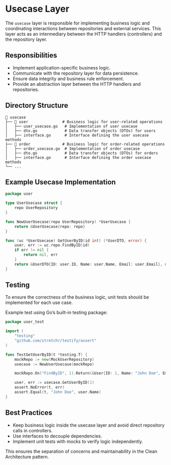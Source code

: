 # Usecase Layer

The `usecase` layer is responsible for implementing business logic and coordinating interactions between repositories and external services. This layer acts as an intermediary between the HTTP handlers (controllers) and the repository layer.

## Responsibilities

- Implement application-specific business logic.
- Communicate with the repository layer for data persistence.
- Ensure data integrity and business rule enforcement.
- Provide an abstraction layer between the HTTP handlers and repositories.

## Directory Structure

```
📂 usecase
├── 📂 user               # Business logic for user-related operations
│   ├── user_usecase.go   # Implementation of user usecase
│   ├── dto.go            # Data transfer objects (DTOs) for users
│   ├── interface.go      # Interface defining the user usecase methods
├── 📂 order              # Business logic for order-related operations
│   ├── order_usecase.go  # Implementation of order usecase
│   ├── dto.go            # Data transfer objects (DTOs) for orders
│   ├── interface.go      # Interface defining the order usecase methods
└── ...
```

## Example Usecase Implementation

```go
package user

type UserUsecase struct {
    repo UserRepository
}

func NewUserUsecase(repo UserRepository) *UserUsecase {
    return &UserUsecase{repo: repo}
}

func (uc *UserUsecase) GetUserByID(id int) (*UserDTO, error) {
    user, err := uc.repo.FindByID(id)
    if err != nil {
        return nil, err
    }
    return &UserDTO{ID: user.ID, Name: user.Name, Email: user.Email}, nil
}
```

## Testing

To ensure the correctness of the business logic, unit tests should be implemented for each use case.

Example test using Go’s built-in testing package:

```go
package user_test

import (
    "testing"
    "github.com/stretchr/testify/assert"
)

func TestGetUserByID(t *testing.T) {
    mockRepo := new(MockUserRepository)
    usecase := NewUserUsecase(mockRepo)

    mockRepo.On("FindByID", 1).Return(&User{ID: 1, Name: "John Doe", Email: "john@example.com"}, nil)

    user, err := usecase.GetUserByID(1)
    assert.NoError(t, err)
    assert.Equal(t, "John Doe", user.Name)
}
```

## Best Practices

- Keep business logic inside the usecase layer and avoid direct repository calls in controllers.
- Use interfaces to decouple dependencies.
- Implement unit tests with mocks to verify logic independently.

This ensures the separation of concerns and maintainability in the Clean Architecture pattern.

